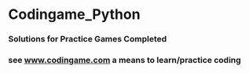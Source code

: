 # Codingame_Python
### Solutions for Practice Games Completed
### see www.codingame.com a means to learn/practice coding
